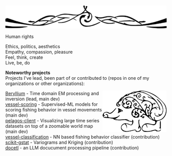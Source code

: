 ![banner](banner.nomargin.svg)

Human rights

Ethics, politics, aesthetics  
Empathy, compassion, pleasure  
Feel, think, create  
Live, be, do  

__Noteworthy projects__  
Projects I've lead, been part of or contributed to (repos in one of my organizations or other organizations):

<img align="right" width="200" src="logo.svg">

[Beryllium](https://emerald-geomodelling.github.io/beryllium/) - Time domain EM processing and inversion (lead, main dev)  
[vessel-scoring](https://github.com/GlobalFishingWatch/vessel-scoring) - Supervised-ML models for scoring fishing behavior in vessel movements (main dev)  
[pelagos-client](https://github.com/GlobalFishingWatch/pelagos-client) - Visualizing large time series datasets on top of a zoomable world map (main dev)  
[vessel-classification](https://github.com/GlobalFishingWatch/vessel-classification/) - NN based fishing behavior classifier (contribution)  
[scikit-gstat](https://github.com/mmaelicke/scikit-gstat) - Variograms and Kriging (contribution)  
[docetl](https://github.com/ucbepic/docetl]) - an LLM docucument processing pipeline (contribution)  
